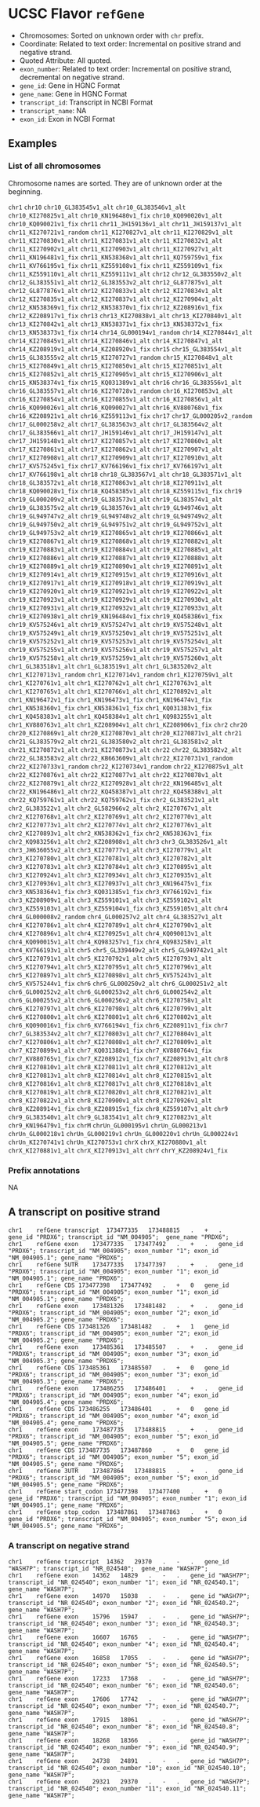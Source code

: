 # UCSC Flavor `refGene`

- Chromosomes: Sorted on unknown order with `chr` prefix.
- Coordinate: Related to text order: Incremental on positive strand and negative strand.
- Quoted Attribute: All quoted.
- `exon_number`: Related to text order: Incremental on positive strand, decremental on negative strand.
- `gene_id`: Gene in HGNC Format
- `gene_name`: Gene in HGNC Format
- `transcript_id`: Transcript in NCBI Format
- `transcript_name`: NA
- `exon_id`: Exon in NCBI Format

## Examples

### List of all chromosomes

Chromosome names are sorted. They are of unknown order at the beginning.

`chr1` `chr10` `chr10_GL383545v1_alt` `chr10_GL383546v1_alt` `chr10_KI270825v1_alt` `chr10_KN196480v1_fix` `chr10_KQ090020v1_alt` `chr10_KQ090021v1_fix` `chr11` `chr11_JH159136v1_alt` `chr11_JH159137v1_alt` `chr11_KI270721v1_random` `chr11_KI270827v1_alt` `chr11_KI270829v1_alt` `chr11_KI270830v1_alt` `chr11_KI270831v1_alt` `chr11_KI270832v1_alt` `chr11_KI270902v1_alt` `chr11_KI270903v1_alt` `chr11_KI270927v1_alt` `chr11_KN196481v1_fix` `chr11_KN538368v1_alt` `chr11_KQ759759v1_fix` `chr11_KV766195v1_fix` `chr11_KZ559108v1_fix` `chr11_KZ559109v1_fix` `chr11_KZ559110v1_alt` `chr11_KZ559111v1_alt` `chr12` `chr12_GL383550v2_alt` `chr12_GL383551v1_alt` `chr12_GL383553v2_alt` `chr12_GL877875v1_alt` `chr12_GL877876v1_alt` `chr12_KI270833v1_alt` `chr12_KI270834v1_alt` `chr12_KI270835v1_alt` `chr12_KI270837v1_alt` `chr12_KI270904v1_alt` `chr12_KN538369v1_fix` `chr12_KN538370v1_fix` `chr12_KZ208916v1_fix` `chr12_KZ208917v1_fix` `chr13` `chr13_KI270838v1_alt` `chr13_KI270840v1_alt` `chr13_KI270842v1_alt` `chr13_KN538371v1_fix` `chr13_KN538372v1_fix` `chr13_KN538373v1_fix` `chr14` `chr14_GL000194v1_random` `chr14_KI270844v1_alt` `chr14_KI270845v1_alt` `chr14_KI270846v1_alt` `chr14_KI270847v1_alt` `chr14_KZ208919v1_alt` `chr14_KZ208920v1_fix` `chr15` `chr15_GL383554v1_alt` `chr15_GL383555v2_alt` `chr15_KI270727v1_random` `chr15_KI270848v1_alt` `chr15_KI270849v1_alt` `chr15_KI270850v1_alt` `chr15_KI270851v1_alt` `chr15_KI270852v1_alt` `chr15_KI270905v1_alt` `chr15_KI270906v1_alt` `chr15_KN538374v1_fix` `chr15_KQ031389v1_alt` `chr16` `chr16_GL383556v1_alt` `chr16_GL383557v1_alt` `chr16_KI270728v1_random` `chr16_KI270853v1_alt` `chr16_KI270854v1_alt` `chr16_KI270855v1_alt` `chr16_KI270856v1_alt` `chr16_KQ090026v1_alt` `chr16_KQ090027v1_alt` `chr16_KV880768v1_fix` `chr16_KZ208921v1_alt` `chr16_KZ559113v1_fix` `chr17` `chr17_GL000205v2_random` `chr17_GL000258v2_alt` `chr17_GL383563v3_alt` `chr17_GL383564v2_alt` `chr17_GL383566v1_alt` `chr17_JH159146v1_alt` `chr17_JH159147v1_alt` `chr17_JH159148v1_alt` `chr17_KI270857v1_alt` `chr17_KI270860v1_alt` `chr17_KI270861v1_alt` `chr17_KI270862v1_alt` `chr17_KI270907v1_alt` `chr17_KI270908v1_alt` `chr17_KI270909v1_alt` `chr17_KI270910v1_alt` `chr17_KV575245v1_fix` `chr17_KV766196v1_fix` `chr17_KV766197v1_alt` `chr17_KV766198v1_alt` `chr18` `chr18_GL383567v1_alt` `chr18_GL383571v1_alt` `chr18_GL383572v1_alt` `chr18_KI270863v1_alt` `chr18_KI270911v1_alt` `chr18_KQ090028v1_fix` `chr18_KQ458385v1_alt` `chr18_KZ559115v1_fix` `chr19` `chr19_GL000209v2_alt` `chr19_GL383573v1_alt` `chr19_GL383574v1_alt` `chr19_GL383575v2_alt` `chr19_GL383576v1_alt` `chr19_GL949746v1_alt` `chr19_GL949747v2_alt` `chr19_GL949748v2_alt` `chr19_GL949749v2_alt` `chr19_GL949750v2_alt` `chr19_GL949751v2_alt` `chr19_GL949752v1_alt` `chr19_GL949753v2_alt` `chr19_KI270865v1_alt` `chr19_KI270866v1_alt` `chr19_KI270867v1_alt` `chr19_KI270868v1_alt` `chr19_KI270882v1_alt` `chr19_KI270883v1_alt` `chr19_KI270884v1_alt` `chr19_KI270885v1_alt` `chr19_KI270886v1_alt` `chr19_KI270887v1_alt` `chr19_KI270888v1_alt` `chr19_KI270889v1_alt` `chr19_KI270890v1_alt` `chr19_KI270891v1_alt` `chr19_KI270914v1_alt` `chr19_KI270915v1_alt` `chr19_KI270916v1_alt` `chr19_KI270917v1_alt` `chr19_KI270918v1_alt` `chr19_KI270919v1_alt` `chr19_KI270920v1_alt` `chr19_KI270921v1_alt` `chr19_KI270922v1_alt` `chr19_KI270923v1_alt` `chr19_KI270929v1_alt` `chr19_KI270930v1_alt` `chr19_KI270931v1_alt` `chr19_KI270932v1_alt` `chr19_KI270933v1_alt` `chr19_KI270938v1_alt` `chr19_KN196484v1_fix` `chr19_KQ458386v1_fix` `chr19_KV575246v1_alt` `chr19_KV575247v1_alt` `chr19_KV575248v1_alt` `chr19_KV575249v1_alt` `chr19_KV575250v1_alt` `chr19_KV575251v1_alt` `chr19_KV575252v1_alt` `chr19_KV575253v1_alt` `chr19_KV575254v1_alt` `chr19_KV575255v1_alt` `chr19_KV575256v1_alt` `chr19_KV575257v1_alt` `chr19_KV575258v1_alt` `chr19_KV575259v1_alt` `chr19_KV575260v1_alt` `chr1_GL383518v1_alt` `chr1_GL383519v1_alt` `chr1_GL383520v2_alt` `chr1_KI270713v1_random` `chr1_KI270714v1_random` `chr1_KI270759v1_alt` `chr1_KI270761v1_alt` `chr1_KI270762v1_alt` `chr1_KI270763v1_alt` `chr1_KI270765v1_alt` `chr1_KI270766v1_alt` `chr1_KI270892v1_alt` `chr1_KN196472v1_fix` `chr1_KN196473v1_fix` `chr1_KN196474v1_fix` `chr1_KN538360v1_fix` `chr1_KN538361v1_fix` `chr1_KQ031383v1_fix` `chr1_KQ458383v1_alt` `chr1_KQ458384v1_alt` `chr1_KQ983255v1_alt` `chr1_KV880763v1_alt` `chr1_KZ208904v1_alt` `chr1_KZ208906v1_fix` `chr2` `chr20` `chr20_KI270869v1_alt` `chr20_KI270870v1_alt` `chr20_KI270871v1_alt` `chr21` `chr21_GL383579v2_alt` `chr21_GL383580v2_alt` `chr21_GL383581v2_alt` `chr21_KI270872v1_alt` `chr21_KI270873v1_alt` `chr22` `chr22_GL383582v2_alt` `chr22_GL383583v2_alt` `chr22_KB663609v1_alt` `chr22_KI270731v1_random` `chr22_KI270733v1_random` `chr22_KI270734v1_random` `chr22_KI270875v1_alt` `chr22_KI270876v1_alt` `chr22_KI270877v1_alt` `chr22_KI270878v1_alt` `chr22_KI270879v1_alt` `chr22_KI270928v1_alt` `chr22_KN196485v1_alt` `chr22_KN196486v1_alt` `chr22_KQ458387v1_alt` `chr22_KQ458388v1_alt` `chr22_KQ759761v1_alt` `chr22_KQ759762v1_fix` `chr2_GL383521v1_alt` `chr2_GL383522v1_alt` `chr2_GL582966v2_alt` `chr2_KI270767v1_alt` `chr2_KI270768v1_alt` `chr2_KI270769v1_alt` `chr2_KI270770v1_alt` `chr2_KI270773v1_alt` `chr2_KI270774v1_alt` `chr2_KI270776v1_alt` `chr2_KI270893v1_alt` `chr2_KN538362v1_fix` `chr2_KN538363v1_fix` `chr2_KQ983256v1_alt` `chr2_KZ208908v1_alt` `chr3` `chr3_GL383526v1_alt` `chr3_JH636055v2_alt` `chr3_KI270777v1_alt` `chr3_KI270779v1_alt` `chr3_KI270780v1_alt` `chr3_KI270781v1_alt` `chr3_KI270782v1_alt` `chr3_KI270783v1_alt` `chr3_KI270784v1_alt` `chr3_KI270895v1_alt` `chr3_KI270924v1_alt` `chr3_KI270934v1_alt` `chr3_KI270935v1_alt` `chr3_KI270936v1_alt` `chr3_KI270937v1_alt` `chr3_KN196475v1_fix` `chr3_KN538364v1_fix` `chr3_KQ031385v1_fix` `chr3_KV766192v1_fix` `chr3_KZ208909v1_alt` `chr3_KZ559101v1_alt` `chr3_KZ559102v1_alt` `chr3_KZ559103v1_alt` `chr3_KZ559104v1_fix` `chr3_KZ559105v1_alt` `chr4` `chr4_GL000008v2_random` `chr4_GL000257v2_alt` `chr4_GL383527v1_alt` `chr4_KI270786v1_alt` `chr4_KI270789v1_alt` `chr4_KI270790v1_alt` `chr4_KI270896v1_alt` `chr4_KI270925v1_alt` `chr4_KQ090013v1_alt` `chr4_KQ090015v1_alt` `chr4_KQ983257v1_fix` `chr4_KQ983258v1_alt` `chr4_KV766193v1_alt` `chr5` `chr5_GL339449v2_alt` `chr5_GL949742v1_alt` `chr5_KI270791v1_alt` `chr5_KI270792v1_alt` `chr5_KI270793v1_alt` `chr5_KI270794v1_alt` `chr5_KI270795v1_alt` `chr5_KI270796v1_alt` `chr5_KI270897v1_alt` `chr5_KI270898v1_alt` `chr5_KV575243v1_alt` `chr5_KV575244v1_fix` `chr6` `chr6_GL000250v2_alt` `chr6_GL000251v2_alt` `chr6_GL000252v2_alt` `chr6_GL000253v2_alt` `chr6_GL000254v2_alt` `chr6_GL000255v2_alt` `chr6_GL000256v2_alt` `chr6_KI270758v1_alt` `chr6_KI270797v1_alt` `chr6_KI270798v1_alt` `chr6_KI270799v1_alt` `chr6_KI270800v1_alt` `chr6_KI270801v1_alt` `chr6_KI270802v1_alt` `chr6_KQ090016v1_fix` `chr6_KV766194v1_fix` `chr6_KZ208911v1_fix` `chr7` `chr7_GL383534v2_alt` `chr7_KI270803v1_alt` `chr7_KI270804v1_alt` `chr7_KI270806v1_alt` `chr7_KI270808v1_alt` `chr7_KI270809v1_alt` `chr7_KI270899v1_alt` `chr7_KQ031388v1_fix` `chr7_KV880764v1_fix` `chr7_KV880765v1_fix` `chr7_KZ208912v1_fix` `chr7_KZ208913v1_alt` `chr8` `chr8_KI270810v1_alt` `chr8_KI270811v1_alt` `chr8_KI270812v1_alt` `chr8_KI270813v1_alt` `chr8_KI270814v1_alt` `chr8_KI270815v1_alt` `chr8_KI270816v1_alt` `chr8_KI270817v1_alt` `chr8_KI270818v1_alt` `chr8_KI270819v1_alt` `chr8_KI270820v1_alt` `chr8_KI270821v1_alt` `chr8_KI270822v1_alt` `chr8_KI270900v1_alt` `chr8_KI270926v1_alt` `chr8_KZ208914v1_fix` `chr8_KZ208915v1_fix` `chr8_KZ559107v1_alt` `chr9` `chr9_GL383540v1_alt` `chr9_GL383541v1_alt` `chr9_KI270823v1_alt` `chr9_KN196479v1_fix` `chrM` `chrUn_GL000195v1` `chrUn_GL000213v1` `chrUn_GL000218v1` `chrUn_GL000219v1` `chrUn_GL000220v1` `chrUn_GL000224v1` `chrUn_KI270741v1` `chrUn_KI270753v1` `chrX` `chrX_KI270880v1_alt` `chrX_KI270881v1_alt` `chrX_KI270913v1_alt` `chrY` `chrY_KZ208924v1_fix`

### Prefix annotations

NA

## A transcript on positive strand

```text
chr1	refGene	transcript	173477335	173488815	.	+	.	gene_id "PRDX6"; transcript_id "NM_004905";  gene_name "PRDX6";
chr1	refGene	exon	173477335	173477492	.	+	.	gene_id "PRDX6"; transcript_id "NM_004905"; exon_number "1"; exon_id "NM_004905.1"; gene_name "PRDX6";
chr1	refGene	5UTR	173477335	173477397	.	+	.	gene_id "PRDX6"; transcript_id "NM_004905"; exon_number "1"; exon_id "NM_004905.1"; gene_name "PRDX6";
chr1	refGene	CDS	173477398	173477492	.	+	0	gene_id "PRDX6"; transcript_id "NM_004905"; exon_number "1"; exon_id "NM_004905.1"; gene_name "PRDX6";
chr1	refGene	exon	173481326	173481482	.	+	.	gene_id "PRDX6"; transcript_id "NM_004905"; exon_number "2"; exon_id "NM_004905.2"; gene_name "PRDX6";
chr1	refGene	CDS	173481326	173481482	.	+	1	gene_id "PRDX6"; transcript_id "NM_004905"; exon_number "2"; exon_id "NM_004905.2"; gene_name "PRDX6";
chr1	refGene	exon	173485361	173485507	.	+	.	gene_id "PRDX6"; transcript_id "NM_004905"; exon_number "3"; exon_id "NM_004905.3"; gene_name "PRDX6";
chr1	refGene	CDS	173485361	173485507	.	+	0	gene_id "PRDX6"; transcript_id "NM_004905"; exon_number "3"; exon_id "NM_004905.3"; gene_name "PRDX6";
chr1	refGene	exon	173486255	173486401	.	+	.	gene_id "PRDX6"; transcript_id "NM_004905"; exon_number "4"; exon_id "NM_004905.4"; gene_name "PRDX6";
chr1	refGene	CDS	173486255	173486401	.	+	0	gene_id "PRDX6"; transcript_id "NM_004905"; exon_number "4"; exon_id "NM_004905.4"; gene_name "PRDX6";
chr1	refGene	exon	173487735	173488815	.	+	.	gene_id "PRDX6"; transcript_id "NM_004905"; exon_number "5"; exon_id "NM_004905.5"; gene_name "PRDX6";
chr1	refGene	CDS	173487735	173487860	.	+	0	gene_id "PRDX6"; transcript_id "NM_004905"; exon_number "5"; exon_id "NM_004905.5"; gene_name "PRDX6";
chr1	refGene	3UTR	173487864	173488815	.	+	.	gene_id "PRDX6"; transcript_id "NM_004905"; exon_number "5"; exon_id "NM_004905.5"; gene_name "PRDX6";
chr1	refGene	start_codon	173477398	173477400	.	+	0	gene_id "PRDX6"; transcript_id "NM_004905"; exon_number "1"; exon_id "NM_004905.1"; gene_name "PRDX6";
chr1	refGene	stop_codon	173487861	173487863	.	+	0	gene_id "PRDX6"; transcript_id "NM_004905"; exon_number "5"; exon_id "NM_004905.5"; gene_name "PRDX6";
```

### A transcript on negative strand

```text
chr1	refGene	transcript	14362	29370	.	-	.	gene_id "WASH7P"; transcript_id "NR_024540";  gene_name "WASH7P";
chr1	refGene	exon	14362	14829	.	-	.	gene_id "WASH7P"; transcript_id "NR_024540"; exon_number "1"; exon_id "NR_024540.1"; gene_name "WASH7P";
chr1	refGene	exon	14970	15038	.	-	.	gene_id "WASH7P"; transcript_id "NR_024540"; exon_number "2"; exon_id "NR_024540.2"; gene_name "WASH7P";
chr1	refGene	exon	15796	15947	.	-	.	gene_id "WASH7P"; transcript_id "NR_024540"; exon_number "3"; exon_id "NR_024540.3"; gene_name "WASH7P";
chr1	refGene	exon	16607	16765	.	-	.	gene_id "WASH7P"; transcript_id "NR_024540"; exon_number "4"; exon_id "NR_024540.4"; gene_name "WASH7P";
chr1	refGene	exon	16858	17055	.	-	.	gene_id "WASH7P"; transcript_id "NR_024540"; exon_number "5"; exon_id "NR_024540.5"; gene_name "WASH7P";
chr1	refGene	exon	17233	17368	.	-	.	gene_id "WASH7P"; transcript_id "NR_024540"; exon_number "6"; exon_id "NR_024540.6"; gene_name "WASH7P";
chr1	refGene	exon	17606	17742	.	-	.	gene_id "WASH7P"; transcript_id "NR_024540"; exon_number "7"; exon_id "NR_024540.7"; gene_name "WASH7P";
chr1	refGene	exon	17915	18061	.	-	.	gene_id "WASH7P"; transcript_id "NR_024540"; exon_number "8"; exon_id "NR_024540.8"; gene_name "WASH7P";
chr1	refGene	exon	18268	18366	.	-	.	gene_id "WASH7P"; transcript_id "NR_024540"; exon_number "9"; exon_id "NR_024540.9"; gene_name "WASH7P";
chr1	refGene	exon	24738	24891	.	-	.	gene_id "WASH7P"; transcript_id "NR_024540"; exon_number "10"; exon_id "NR_024540.10"; gene_name "WASH7P";
chr1	refGene	exon	29321	29370	.	-	.	gene_id "WASH7P"; transcript_id "NR_024540"; exon_number "11"; exon_id "NR_024540.11"; gene_name "WASH7P";
```
